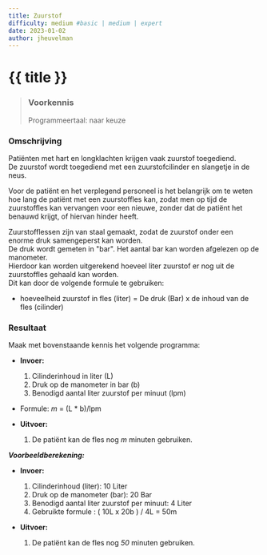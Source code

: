 ```yaml
---
title: Zuurstof
difficulty: medium #basic | medium | expert
date: 2023-01-02
author: jheuvelman
---
```




# {{ title }}

> ### Voorkennis
> Programmeertaal: naar keuze

### Omschrijving
Patiënten met hart en longklachten krijgen vaak zuurstof toegediend.  
De zuurstof wordt toegediend met een zuurstofcilinder en slangetje in de neus.

Voor de patiënt en het verplegend personeel is het belangrijk om te weten hoe lang de patiënt met een zuurstoffles kan, zodat men op tijd de zuurstoffles kan vervangen voor een nieuwe, zonder dat de patiënt het benauwd krijgt, of hiervan hinder heeft.

Zuurstofflessen zijn van staal gemaakt, zodat de zuurstof onder een enorme druk samengeperst kan worden.  
De druk wordt gemeten in "bar". Het aantal bar kan worden afgelezen op de manometer.  
Hierdoor kan worden uitgerekend hoeveel liter zuurstof er nog uit de zuurstoffles gehaald kan worden.  
Dit kan door de volgende formule te gebruiken:

* hoeveelheid zuurstof in fles (liter) = De druk (Bar) x de inhoud van de fles (cilinder)

### Resultaat
Maak met bovenstaande kennis het volgende programma:


- **Invoer:**
  1.  Cilinderinhoud in liter (L)
  2.  Druk op de manometer in bar (b)
  3.  Benodigd aantal liter zuurstof per minuut (lpm)
- Formule: <i>m</i> = (L * b)/lpm
  
- **Uitvoer:**
  1.  De patiënt kan de fles nog <i>m</i> minuten gebruiken.

***Voorbeeldberekening:***  

- **Invoer:**
  1.  Cilinderinhoud (liter): 10 Liter
  2.  Druk op de manometer (bar): 20 Bar
  3.  Benodigd aantal liter zuurstof per minuut: 4 Liter
  4.  Gebruikte formule : ( 10L x 20b ) / 4L = 50m
- **Uitvoer:**

  1.  De patiënt kan de fles nog <i>50</i> minuten gebruiken.  
